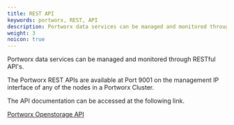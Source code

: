 ```yaml
---
title: REST API
keywords: portworx, REST, API
description: Portworx data services can be managed and monitored through RESTful APIs. View REST API Reference and documentation from Portworx today!
weight: 3
noicon: true
---
```


Portworx data services can be managed and monitored through RESTful API's.

The Portworx REST APIs are available at Port 9001 on the management IP interface of any of the nodes in a Portworx Cluster.

The API documentation can be accessed at the following link.

[Portworx Openstorage API](http://api.openstorage.org/openstorage/index.html)
